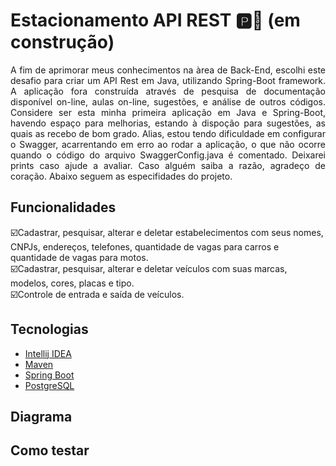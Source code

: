# Estacionamento API REST 🅿️🚗 (em construção)
<p align="justify">
A fim de aprimorar meus conhecimentos na àrea de Back-End, escolhi este desafio para criar um API Rest em Java, utilizando Spring-Boot framework. A aplicação fora construída através de pesquisa de documentação disponível on-line, aulas on-line, sugestões, e análise de outros códigos. Considere ser esta minha primeira aplicação em Java e Spring-Boot, havendo espaço para melhorias, estando à dispoção para sugestões, as quais as recebo de bom grado. Alias, estou tendo dificuldade em configurar o Swagger, acarrentando em erro ao rodar a aplicação, o que não ocorre quando o código do arquivo SwaggerConfig.java é comentado. Deixarei prints caso ajude a avaliar. Caso alguém saiba a razão, agradeço de coração. Abaixo seguem as especifidades do projeto.
</p>

## Funcionalidades 

☑️Cadastrar, pesquisar, alterar e deletar estabelecimentos com seus nomes, CNPJs, endereços, telefones, quantidade de vagas para carros e quantidade de vagas para motos.<br> 
☑️Cadastrar, pesquisar, alterar e deletar veículos com suas marcas, modelos, cores, placas e tipo.<br>
☑️Controle de entrada e saída de veículos.<br>

## Tecnologias

- [Intellij IDEA](https://www.jetbrains.com/pt-br/idea/)
- [Maven](https://maven.apache.org/)
- [Spring Boot](https://spring.io/projects/spring-boot)
- [PostgreSQL](https://www.postgresql.org)

## Diagrama


## Como testar
